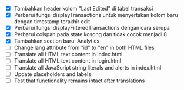 - [x] Tambahkan header kolom "Last Edited" di tabel transaksi
- [x] Perbarui fungsi displayTransactions untuk menyertakan kolom baru dengan timestamp terakhir edit
- [x] Perbarui fungsi displayFilteredTransactions dengan cara serupa
- [x] Perbarui colspan pada state kosong dan tidak cocok menjadi 8
- [x] Tambahkan section baru: Analytics
- [ ] Change lang attribute from "id" to "en" in both HTML files
- [ ] Translate all HTML text content in index.html
- [ ] Translate all HTML text content in login.html
- [ ] Translate all JavaScript string literals and alerts in index.html
- [ ] Update placeholders and labels
- [ ] Test that functionality remains intact after translations
